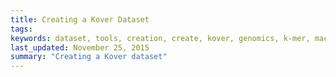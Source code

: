 ```yaml
---
title: Creating a Kover Dataset
tags: 
keywords: dataset, tools, creation, create, kover, genomics, k-mer, machine learning
last_updated: November 25, 2015
summary: "Creating a Kover dataset"
---
```


